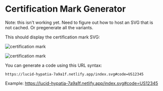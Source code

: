 # Certification Mark Generator

Note: this isn't working yet. Need to figure out how to host an SVG that is not cached. Or pregenerate all the variants.

This should display the certification mark SVG:

![certification mark](https://lucid-hypatia-7a9a1f.netlify.app/index.svg#code=US99999)

![certification mark](https://lucid-hypatia-7a9a1f.netlify.app/index.svg#code=US12345)

You can generate a code using this URL syntax:

`https://lucid-hypatia-7a9a1f.netlify.app/index.svg#code=US12345`

Example: https://lucid-hypatia-7a9a1f.netlify.app/index.svg#code=US12345
